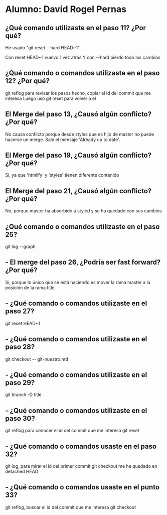 # Alumno: David Rogel Pernas

## ¿Qué comando utilizaste en el paso 11? ¿Por qué?

He usado "git reset --hard HEAD~1"

Con reset HEAD~1 vuelvo 1 vez atrás
Y con --hard pierdo todo los cambios

## ¿Qué comando o comandos utilizaste en el paso 12? ¿Por qué?

git reflog para revisar los pasos hecho, copiar el id del commit que me interesa
Luego uso git reset <id del commit> para volver a el

## El Merge del paso 13, ¿Causó algún conflicto? ¿Por qué?

No causa conflicto porque desde styles que es hijo de master no puede hacerse un merge. Sale el mensaje 'Already up to date'.

## El Merge del paso 19, ¿Causó algún conflicto? ¿Por qué?

Si, ya que 'htmlify' y 'styles' tienen diferente contenido

## El Merge del paso 21, ¿Causó algún conflicto? ¿Por qué?

No, porque master ha absorbido a styled y se ha quedado con sus cambios

## ¿Qué comando o comandos utilizaste en el paso 25?

git log --graph

## - El merge del paso 26, ¿Podría ser fast forward? ¿Por qué? 

Si, porque lo único que se está haciendo es mover la rama master a la posición de la rama title.

## - ¿Qué comando o comandos utilizaste en el paso 27?

git reset HEAD~1

## - ¿Qué comando o comandos utilizaste en el paso 28? 

git checkout -- git-nuestro.md

## - ¿Qué comando o comandos utilizaste en el paso 29?

git branch -D title 

## - ¿Qué comando o comandos utilizaste en el paso 30? 

git reflog para conocer el id del commit que me interesa
git reset <id del commit>

## - ¿Qué comando o comandos usaste en el paso 32?

git log, para mirar el id del primer commit 
git checkout <id del commit>
me he quedado en detached HEAD

## - ¿Qué comando o comandos usaste en el punto 33?

git reflog, buscar el id del commit que me interesa
git checkout <id del commit>


